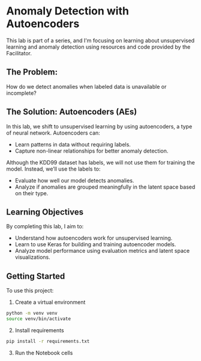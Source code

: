 # Anomaly Detection with Autoencoders

This lab is part of a series, and I'm focusing on learning about unsupervised learning and anomaly detection using resources and code provided by the Facilitator.

## The Problem:

How do we detect anomalies when labeled data is unavailable or incomplete?

## The Solution: Autoencoders (AEs)
In this lab, we shift to unsupervised learning by using autoencoders, a type of neural network. Autoencoders can:

- Learn patterns in data without requiring labels.
- Capture non-linear relationships for better anomaly detection.

Although the KDD99 dataset has labels, we will not use them for training the model. Instead, we’ll use the labels to:

- Evaluate how well our model detects anomalies.
- Analyze if anomalies are grouped meaningfully in the latent space based on their type.

## Learning Objectives
By completing this lab, I aim to:

- Understand how autoencoders work for unsupervised learning.
- Learn to use Keras for building and training autoencoder models.
- Analyze model performance using evaluation metrics and latent space visualizations.

## Getting Started

To use this project:

1. Create a virtual environment

```bash
python -m venv venv
source venv/bin/activate
```

2. Install requirements

```bash
pip install -r requirements.txt
```

3. Run the Notebook cells
